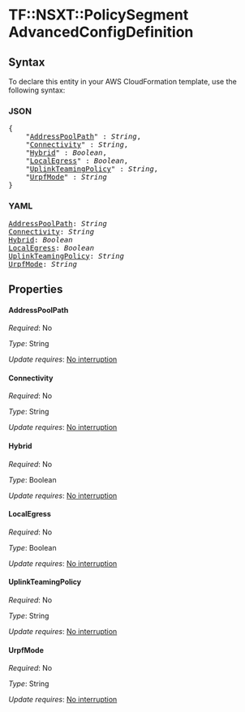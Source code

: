 # TF::NSXT::PolicySegment AdvancedConfigDefinition

## Syntax

To declare this entity in your AWS CloudFormation template, use the following syntax:

### JSON

<pre>
{
    "<a href="#addresspoolpath" title="AddressPoolPath">AddressPoolPath</a>" : <i>String</i>,
    "<a href="#connectivity" title="Connectivity">Connectivity</a>" : <i>String</i>,
    "<a href="#hybrid" title="Hybrid">Hybrid</a>" : <i>Boolean</i>,
    "<a href="#localegress" title="LocalEgress">LocalEgress</a>" : <i>Boolean</i>,
    "<a href="#uplinkteamingpolicy" title="UplinkTeamingPolicy">UplinkTeamingPolicy</a>" : <i>String</i>,
    "<a href="#urpfmode" title="UrpfMode">UrpfMode</a>" : <i>String</i>
}
</pre>

### YAML

<pre>
<a href="#addresspoolpath" title="AddressPoolPath">AddressPoolPath</a>: <i>String</i>
<a href="#connectivity" title="Connectivity">Connectivity</a>: <i>String</i>
<a href="#hybrid" title="Hybrid">Hybrid</a>: <i>Boolean</i>
<a href="#localegress" title="LocalEgress">LocalEgress</a>: <i>Boolean</i>
<a href="#uplinkteamingpolicy" title="UplinkTeamingPolicy">UplinkTeamingPolicy</a>: <i>String</i>
<a href="#urpfmode" title="UrpfMode">UrpfMode</a>: <i>String</i>
</pre>

## Properties

#### AddressPoolPath

_Required_: No

_Type_: String

_Update requires_: [No interruption](https://docs.aws.amazon.com/AWSCloudFormation/latest/UserGuide/using-cfn-updating-stacks-update-behaviors.html#update-no-interrupt)

#### Connectivity

_Required_: No

_Type_: String

_Update requires_: [No interruption](https://docs.aws.amazon.com/AWSCloudFormation/latest/UserGuide/using-cfn-updating-stacks-update-behaviors.html#update-no-interrupt)

#### Hybrid

_Required_: No

_Type_: Boolean

_Update requires_: [No interruption](https://docs.aws.amazon.com/AWSCloudFormation/latest/UserGuide/using-cfn-updating-stacks-update-behaviors.html#update-no-interrupt)

#### LocalEgress

_Required_: No

_Type_: Boolean

_Update requires_: [No interruption](https://docs.aws.amazon.com/AWSCloudFormation/latest/UserGuide/using-cfn-updating-stacks-update-behaviors.html#update-no-interrupt)

#### UplinkTeamingPolicy

_Required_: No

_Type_: String

_Update requires_: [No interruption](https://docs.aws.amazon.com/AWSCloudFormation/latest/UserGuide/using-cfn-updating-stacks-update-behaviors.html#update-no-interrupt)

#### UrpfMode

_Required_: No

_Type_: String

_Update requires_: [No interruption](https://docs.aws.amazon.com/AWSCloudFormation/latest/UserGuide/using-cfn-updating-stacks-update-behaviors.html#update-no-interrupt)

